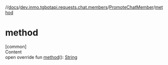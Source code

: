 //[docs](../../../index.md)/[dev.inmo.tgbotapi.requests.chat.members](../index.md)/[PromoteChatMember](index.md)/[method](method.md)



# method  
[common]  
Content  
open override fun [method](method.md)(): [String](https://kotlinlang.org/api/latest/jvm/stdlib/kotlin/-string/index.html)  



